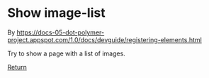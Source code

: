 # Show image-list
By https://docs-05-dot-polymer-project.appspot.com/1.0/docs/devguide/registering-elements.html

Try to show a page with a list of images.

[Return](https://github.com/XinyueZ/hello-polymer/blob/master/README.md)
